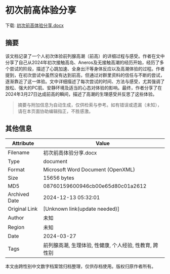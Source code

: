# 初次前高体验分享

<!-- tcd_download_link -->
下载: <a href="../初次前高体验分享.docx" download>初次前高体验分享.docx</a>
<!-- tcd_download_link_end -->

## 摘要

<!-- tcd_abstract -->
该文档记录了一个人初次体验前列腺高潮（前高）的详细过程与感受。作者在文中分享了自己从2024年初次接触高岛、Aneros及无接触高潮的经历开始，经历了多个尝试的阶段，描述了心跳加速、全身出汗等身体反应以及高潮体验的过程。作者提到，在初次尝试中虽然没有达到前高，但通过对群里资料的信任与不断的尝试，逐渐靠近了这一体验。文中详细描述了每次尝试的时间、方法与感受，尤其强调了放松、强大的PC肌、安静环境及适当的心态对体验的影响。最终，作者分享了在2024年3月27日达成前高的瞬间，描述了高潮的生理感受并反思了这些体验。

<!-- tcd_abstract_end -->

> 摘要与附加信息为自动生成，仅供检索与参考。如有错误或遗漏（未知），请在本页面协助编辑指正，不胜感激。

## 其他信息

| Attribute       | Value                                  |
|-----------------|----------------------------------------|
| Filename        | 初次前高体验分享.docx                             |
| Type            | document                                 |
| Format          | Microsoft Word Document (OpenXML)                               |
| Size            | 15656 bytes                           |
| MD5             | 08760159600946cb00e65d80c01a2612                                  |
| Archived Date   | 2024-12-13 05:32:01                             |
| Original Link   | [Unknown link(update needed)]                         |
| Author          | 未知                               |
| Region          | 未知                               |
| Date            | 2024-03-27                                 |
| Tags            | 前列腺高潮, 生理体验, 性健康, 个人经验, 性教育, 跨性别                                 |

本文由跨性别中文数字档案馆归档整理，仅供存档使用。版权归原作者所有。
